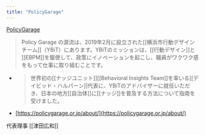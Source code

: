 ```yaml
---
title: "PolicyGarage"
---
```


[PolicyGarage](https://policygarage.or.jp/)

> Policy Garage の源流は、2019年2月に設立された[[横浜市行動デザインチーム]]（YBiT）にあります。YBiTのミッションは、[[行動デザイン]]と[[EBPM]]を駆使して、政策にイノベーションを起こし、職員がワクワク感をもって仕事に取り組むことです。
- > 世界初の[[ナッジユニット]][[Behavioral Insights Team]]を率いる[[デイビッド・ハルパーン]]代表に、YBiTのアドバイザーに就任いただき、日本の地方[[自治体]]に[[ナッジ]]を普及する方法について指南を受けました。
- [https://policygarage.or.jp/about/](https://policygarage.or.jp/about/)

代表理事 [[津田広和]]
